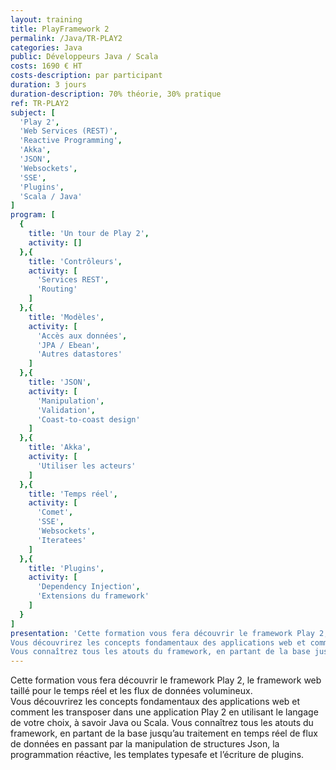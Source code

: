```yaml
---
layout: training
title: PlayFramework 2
permalink: /Java/TR-PLAY2
categories: Java
public: Développeurs Java / Scala
costs: 1690 € HT
costs-description: par participant
duration: 3 jours
duration-description: 70% théorie, 30% pratique
ref: TR-PLAY2
subject: [
  'Play 2',
  'Web Services (REST)',
  'Reactive Programming',
  'Akka',
  'JSON',
  'Websockets',
  'SSE',
  'Plugins',
  'Scala / Java'
]
program: [
  {
    title: 'Un tour de Play 2',
    activity: []
  },{
    title: 'Contrôleurs',
    activity: [
      'Services REST',
      'Routing'
    ]
  },{
    title: 'Modèles',
    activity: [
      'Accès aux données',
      'JPA / Ebean',
      'Autres datastores'
    ]
  },{
    title: 'JSON',
    activity: [
      'Manipulation',
      'Validation',
      'Coast-to-coast design'
    ]
  },{
    title: 'Akka',
    activity: [
      'Utiliser les acteurs'
    ]
  },{
    title: 'Temps réel',
    activity: [
      'Comet',
      'SSE',
      'Websockets',
      'Iteratees'
    ]
  },{
    title: 'Plugins',
    activity: [
      'Dependency Injection',
      'Extensions du framework'
    ]
  }
]
presentation: 'Cette formation vous fera découvrir le framework Play 2, le framework web taillé pour le temps réel et les flux de données volumineux.
Vous découvrirez les concepts fondamentaux des applications web et comment les transposer dans une application Play 2 en utilisant le langage de votre choix, à savoir Java ou Scala.
Vous connaîtrez tous les atouts du framework, en partant de la base jusqu’au traitement en temps réel de flux de données en passant par la manipulation de structures Json, la programmation réactive, les templates typesafe et l’écriture de plugins.'
---
```


Cette formation vous fera découvrir le framework Play 2, le framework web taillé pour le temps réel et les flux de données volumineux.  
Vous découvrirez les concepts fondamentaux des applications web et comment les transposer dans une application Play 2 en utilisant le langage de votre choix, à savoir Java ou Scala.
Vous connaîtrez tous les atouts du framework, en partant de la base jusqu’au traitement en temps réel de flux de données en passant par la manipulation de structures Json, la programmation réactive, les templates typesafe et l’écriture de plugins.  
